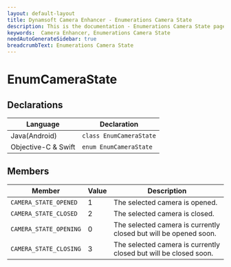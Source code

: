```yaml
---
layout: default-layout
title: Dynamsoft Camera Enhancer - Enumerations Camera State
description: This is the documentation - Enumerations Camera State page of Dynamsoft Camera Enhancer.
keywords:  Camera Enhancer, Enumerations Camera State
needAutoGenerateSidebar: true
breadcrumbText: Enumerations Camera State
---
```


# EnumCameraState

## Declarations

| Language | Declaration |
|----------|-------------|
| Java(Android) | `class EnumCameraState` |
| Objective-C & Swift | `enum EnumCameraState` |

## Members

| Member | Value | Description |
|--------|-------|-------------|
| `CAMERA_STATE_OPENED` | 1 | The selected camera is opened. |
| `CAMERA_STATE_CLOSED` | 2 | The selected camera is closed. |
| `CAMERA_STATE_OPENING` | 0 | The selected camera is currently closed but will be opened soon. |
| `CAMERA_STATE_CLOSING` | 3 | The selected camera is currently closed but will be closed soon. |
